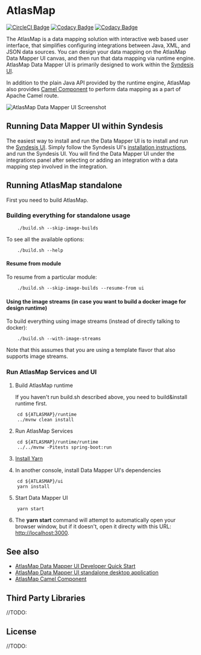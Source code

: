 # AtlasMap

[![CircleCI Badge](https://circleci.com/gh/atlasmap/atlasmap.svg?style=shield)](https://circleci.com/gh/atlasmap/atlasmap)
[![Codacy Badge](https://api.codacy.com/project/badge/Grade/4acba1646e0a4cbabac3a76ad5df4df7)](https://www.codacy.com/app/atlasmapio/atlasmap?utm_source=github.com&amp;utm_medium=referral&amp;utm_content=atlasmap/atlasmap&amp;utm_campaign=Badge_Grade)
[![Codacy Badge](https://api.codacy.com/project/badge/Coverage/4acba1646e0a4cbabac3a76ad5df4df7)](https://www.codacy.com/app/atlasmapio/atlasmap?utm_source=github.com&utm_medium=referral&utm_content=atlasmap/atlasmap&utm_campaign=Badge_Coverage)

The AtlasMap is a data mapping solution with interactive web based user interface, that simplifies configuring integrations between Java, XML, and JSON data sources. You can design your data mapping on the AtlasMap Data Mapper UI canvas, and then run that data mapping via runtime engine. AtlasMap Data Mapper UI is primarily designed to work within the [Syndesis UI](https://github.com/syndesisio/syndesis).

In addition to the plain Java API provided by the runtime engine, AtlasMap also provides [Camel Component](camel/README.md) to perform data mapping as a part of Apache Camel route.


![AtlasMap Data Mapper UI Screenshot](https://raw.githubusercontent.com/atlasmap/atlasmap/master/ui/docs/datamapper.png)

## Running Data Mapper UI within Syndesis ##

The easiest way to install and run the Data Mapper UI is to install and run the [Syndesis UI](https://github.com/syndesisio/syndesis). Simply follow the Syndesis UI's [installation instructions](https://github.com/syndesisio/syndesis), and run the Syndesis UI. You will find the Data Mapper UI under the integrations panel after selecting or adding an integration with a data mapping step involved in the integration.

## Running AtlasMap standalone ##

First you need to build AtlasMap.

### Building everything for standalone usage
```
    ./build.sh --skip-image-builds
```

To see all the available options:
```
    ./build.sh --help
```

#### Resume from module    
To resume from a particular module:
```
    ./build.sh --skip-image-builds --resume-from ui
```

#### Using the image streams (in case you want to build a docker image for design runtime)
To build everything using image streams (instead of directly talking to docker):
```
    ./build.sh --with-image-streams
```

Note that this assumes that you are using a template flavor that also supports image streams.

### Run AtlasMap Services and UI

1. Build AtlasMap runtime

    If you haven't run build.sh described above, you need to build&install runtime first.
```
    cd ${ATLASMAP}/runtime
    ../mvnw clean install
```

2. Run AtlasMap Services
```
    cd ${ATLASMAP}/runtime/runtime
    ../../mvnw -Pitests spring-boot:run
```

3. [Install Yarn](https://yarnpkg.com/lang/en/docs/install/)

4. In another console, install Data Mapper UI's dependencies
```
    cd ${ATLASMAP}/ui
    yarn install
```

5. Start Data Mapper UI
```
    yarn start
```
6. The **yarn start** command will attempt to automatically open your browser window, but if it doesn't, open it directy with this URL: <http://localhost:3000>.


## See also ##
* [AtlasMap Data Mapper UI Developer Quick Start](ui/README.md)
* [AtlasMap Data Mapper UI standalone desktop application](app/README.md)
* [AtlasMap Camel Component](camel/README.md)

## Third Party Libraries ##

//TODO: 

## License ##

//TODO: 

